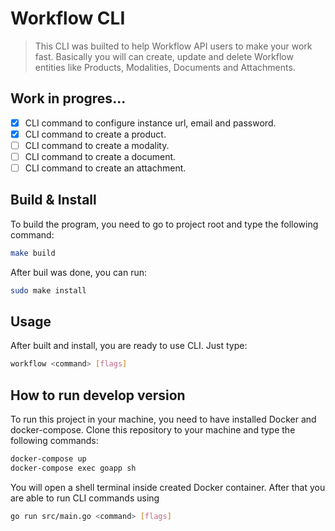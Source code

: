 # Workflow CLI

> This CLI was builted to help Workflow API users to make your work fast. Basically you will can create, update and delete Workflow entities like Products, Modalities, Documents and Attachments.

## Work in progres...

- [X] CLI command to configure instance url, email and password.
- [X] CLI command to create a product.
- [ ] CLI command to create a modality.
- [ ] CLI command to create a document.
- [ ] CLI command to create an attachment.

## Build & Install

To build the program, you need to go to project root and type the following command:
```sh
make build
```

After buil was done, you can run:
```sh
sudo make install
```

## Usage

After built and install, you are ready to use CLI. Just type:
```sh
workflow <command> [flags]
```

## How to run develop version

To run this project in your machine, you need to have installed Docker and docker-compose. Clone this repository to your machine and type the following commands:
```sh
docker-compose up
docker-compose exec goapp sh
```

You will open a shell terminal inside created Docker container. After that you are able to run CLI commands using
```sh
go run src/main.go <command> [flags]
```